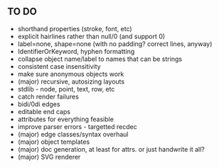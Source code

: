 TO DO
-----

* shorthand properties (stroke, font, etc)
* explicit hairlines rather than null/0 (and support 0)
* label=none, shape=none (with no padding? correct lines, anyway)
* IdentifierOrKeyword, hyphen formatting
* collapse object name/label to names that can be strings
* consistent case insensitivity
* make sure anonymous objects work
* (major) recursive, autosizing layouts
* stdlib - node, point, text, row, etc
* catch render failures
* bidi/0di edges
* editable end caps
* attributes for everything feasible
* improve parser errors - targetted recdec
* (major) edge classes/syntax overhaul
* (major) object templates
* (major) doc generation, at least for attrs. or just handwrite it all?
* (major) SVG renderer